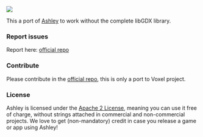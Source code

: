 ![](http://i.imgur.com/w8oAC73.png?1)

This a port of [Ashley](https://github.com/libgdx/ashley) to work without the complete libGDX library.

### Report issues

Report here: [official repo](https://github.com/libgdx/ashley)

### Contribute

Please contribute in the [official repo](https://github.com/libgdx/ashley), this is only a port to Voxel project.

### License

Ashley is licensed under the [Apache 2 License](https://github.com/libgdx/ashley/blob/master/LICENSE), meaning you
can use it free of charge, without strings attached in commercial and non-commercial projects. We love to
get (non-mandatory) credit in case you release a game or app using Ashley!


